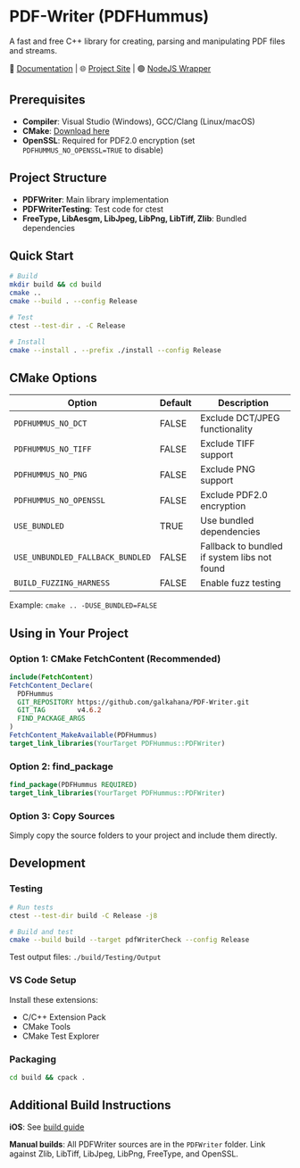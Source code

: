 # PDF-Writer (PDFHummus)

A fast and free C++ library for creating, parsing and manipulating PDF files and streams.

📖 [Documentation](https://github.com/galkahana/PDF-Writer/wiki) | 🌐 [Project Site](http://www.pdfhummus.com) | 🟢 [NodeJS Wrapper](https://github.com/julianhille/MuhammaraJS)

## Prerequisites

- **Compiler**: Visual Studio (Windows), GCC/Clang (Linux/macOS)
- **CMake**: [Download here](https://cmake.org/)
- **OpenSSL**: Required for PDF2.0 encryption (set `PDFHUMMUS_NO_OPENSSL=TRUE` to disable)

## Project Structure

- **PDFWriter**: Main library implementation
- **PDFWriterTesting**: Test code for ctest
- **FreeType, LibAesgm, LibJpeg, LibPng, LibTiff, Zlib**: Bundled dependencies

## Quick Start

```bash
# Build
mkdir build && cd build
cmake ..
cmake --build . --config Release

# Test
ctest --test-dir . -C Release

# Install
cmake --install . --prefix ./install --config Release
```

## CMake Options

| Option | Default | Description |
|--------|---------|-------------|
| `PDFHUMMUS_NO_DCT` | FALSE | Exclude DCT/JPEG functionality |
| `PDFHUMMUS_NO_TIFF` | FALSE | Exclude TIFF support |
| `PDFHUMMUS_NO_PNG` | FALSE | Exclude PNG support |
| `PDFHUMMUS_NO_OPENSSL` | FALSE | Exclude PDF2.0 encryption |
| `USE_BUNDLED` | TRUE | Use bundled dependencies |
| `USE_UNBUNDLED_FALLBACK_BUNDLED` | FALSE | Fallback to bundled if system libs not found |
| `BUILD_FUZZING_HARNESS` | FALSE | Enable fuzz testing |

Example: `cmake .. -DUSE_BUNDLED=FALSE`

## Using in Your Project

### Option 1: CMake FetchContent (Recommended)
```cmake
include(FetchContent)
FetchContent_Declare(
  PDFHummus
  GIT_REPOSITORY https://github.com/galkahana/PDF-Writer.git
  GIT_TAG        v4.6.2
  FIND_PACKAGE_ARGS
)
FetchContent_MakeAvailable(PDFHummus)
target_link_libraries(YourTarget PDFHummus::PDFWriter)
```

### Option 2: find_package
```cmake
find_package(PDFHummus REQUIRED)
target_link_libraries(YourTarget PDFHummus::PDFWriter)
```

### Option 3: Copy Sources
Simply copy the source folders to your project and include them directly.

## Development

### Testing
```bash
# Run tests
ctest --test-dir build -C Release -j8

# Build and test 
cmake --build build --target pdfWriterCheck --config Release
```
Test output files: `./build/Testing/Output`

### VS Code Setup
Install these extensions:
- C/C++ Extension Pack  
- CMake Tools
- CMake Test Explorer

### Packaging
```bash
cd build && cpack .
```

## Additional Build Instructions

**iOS**: See [build guide](http://pdfhummus.com/post/45501609236/how-to-build-iphone-apps-that-use-pdfhummus)

**Manual builds**: All PDFWriter sources are in the `PDFWriter` folder. Link against Zlib, LibTiff, LibJpeg, LibPng, FreeType, and OpenSSL.
